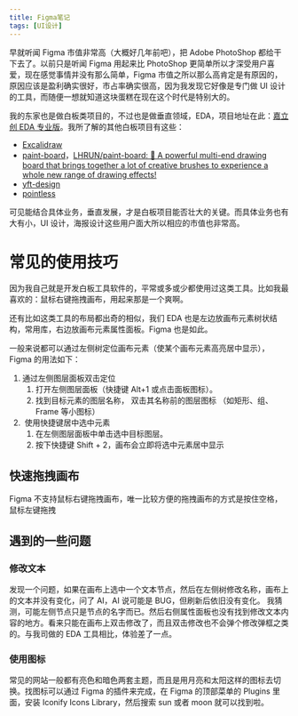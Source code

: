 ```yaml
---
title: Figma笔记
tags: [UI设计]
---
```


早就听闻 Figma 市值非常高（大概好几年前吧），把 Adobe PhotoShop 都给干下去了。以前只是听闻 Figma 用起来比 PhotoShop 更简单所以才深受用户喜爱，现在感觉事情并没有那么简单，Figma 市值之所以那么高肯定是有原因的，原因应该是盈利确实很好，市占率确实很高，因为我发现它好像是专门做 UI 设计的工具，而随便一想就知道这块蛋糕在现在这个时代是特别大的。

我的东家也是做白板类项目的，不过也是做垂直领域，EDA，项目地址在此：[嘉立创 EDA 专业版](https://pro.lceda.cn/editor)。我所了解的其他白板项目有这些：

- [Excalidraw](https://excalidraw.com/)
- [paint-board](https://songlh.top/paint-board/)，[LHRUN/paint-board: 🎨 A powerful multi-end drawing board that brings together a lot of creative brushes to experience a whole new range of drawing effects!](https://github.com/LHRUN/paint-board?tab=readme-ov-file)
- [yft-design](https://yft.design/)
- [pointless](https://github.com/kkoomen/pointless)

可见能结合具体业务，垂直发展，才是白板项目能否壮大的关键。而具体业务也有大有小，UI 设计，海报设计这些用户面大所以相应的市值也非常高。

<!-- more -->

# 常见的使用技巧

因为我自己就是开发白板工具软件的，平常或多或少都使用过这类工具。比如我最喜欢的：鼠标右键拖拽画布，用起来那是一个爽啊。

还有比如这类工具的布局都出奇的相似，我们 EDA 也是左边放画布元素树状结构，常用库，右边放画布元素属性面板。Figma 也是如此。

一般来说都可以通过左侧树定位画布元素（使某个画布元素高亮居中显示），Figma 的用法如下：

1. 通过左侧图层面板双击定位 ​​
   1. 打开左侧图层面板（快捷键 Alt+1 或点击面板图标）。
   2. 找到目标元素的图层名称，​​ 双击其名称前的图层图标 ​​（如矩形、组、Frame 等小图标）
2. ​​ 使用快捷键居中选中元素 ​​
   1. 在左侧图层面板中单击选中目标图层。
   2. 按下快捷键 ​​Shift + 2​​，画布会立即将选中元素居中显示

## 快速拖拽画布

Figma 不支持鼠标右键拖拽画布，唯一比较方便的拖拽画布的方式是按住空格，鼠标左键拖拽

## 遇到的一些问题

### 修改文本

发现一个问题，如果在画布上选中一个文本节点，然后在左侧树修改名称，画布上的文本并没有变化，问了 AI，AI 说可能是 BUG，但刷新后依旧没有变化。
我猜测，可能左侧节点只是节点的名字而已。然后右侧属性面板也没有找到修改文本内容的地方。看来只能在画布上双击修改了，而且双击修改也不会弹个修改弹框之类的。与我司做的 EDA 工具相比，体验差了一点。

### 使用图标

常见的网站一般都有亮色和暗色两套主题，而且是用月亮和太阳这样的图标去切换。找图标可以通过 Figma 的插件来完成，在 Figma 的顶部菜单的 Plugins 里面，安装 Iconify Icons Library，然后搜索 sun 或者 moon 就可以找到啦。
